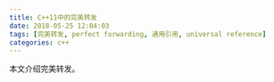 ```yaml
---
title: C++11中的完美转发
date: 2018-05-25 12:04:03
tags: [完美转发, perfect forwarding, 通用引用, universal reference]
categories: c++
---
```


本文介绍完美转发。

<!-- more -->
